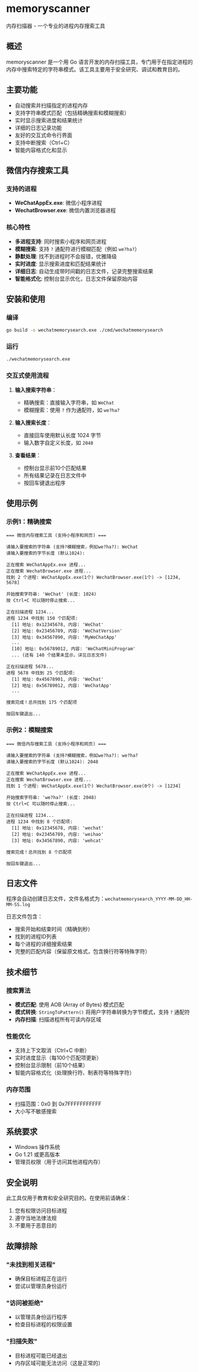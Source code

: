 # memoryscanner

内存扫描器 - 一个专业的进程内存搜索工具

## 概述

memoryscanner 是一个用 Go 语言开发的内存扫描工具，专门用于在指定进程的内存中搜索特定的字符串模式。该工具主要用于安全研究、调试和教育目的。

## 主要功能

- 自动搜索并扫描指定的进程内存
- 支持字符串模式匹配（包括精确搜索和模糊搜索）
- 实时显示搜索进度和结果统计
- 详细的日志记录功能
- 友好的交互式命令行界面
- 支持中断搜索（Ctrl+C）
- 智能内容格式化和显示

## 微信内存搜索工具

### 支持的进程

- **WeChatAppEx.exe**: 微信小程序进程
- **WechatBrowser.exe**: 微信内置浏览器进程

### 核心特性

- **多进程支持**: 同时搜索小程序和网页进程
- **模糊搜索**: 支持 `?` 通配符进行模糊匹配（例如 `we?ha?`）
- **静默处理**: 找不到进程时不会报错，优雅降级
- **实时进度**: 显示搜索进度和匹配结果统计
- **详细日志**: 自动生成带时间戳的日志文件，记录完整搜索结果
- **智能格式化**: 控制台显示优化，日志文件保留原始内容

## 安装和使用

### 编译

```bash
go build -o wechatmemorysearch.exe ./cmd/wechatmemorysearch
```

### 运行

```bash
./wechatmemorysearch.exe
```

### 交互式使用流程

1. **输入搜索字符串**：
   - 精确搜索：直接输入字符串，如 `WeChat`
   - 模糊搜索：使用 `?` 作为通配符，如 `we?ha?`

2. **输入搜索长度**：
   - 直接回车使用默认长度 1024 字节
   - 输入数字自定义长度，如 `2048`

3. **查看结果**：
   - 控制台显示前10个匹配结果
   - 所有结果记录在日志文件中
   - 按回车键退出程序

## 使用示例

### 示例1：精确搜索

```
=== 微信内存搜索工具 (支持小程序和网页) ===

请输入要搜索的字符串 (支持?模糊搜索，例如we?ha?): WeChat
请输入要搜索的字节长度 (默认1024):

正在搜索 WeChatAppEx.exe 进程...
正在搜索 WechatBrowser.exe 进程...
找到 2 个进程: WeChatAppEx.exe(1个) WechatBrowser.exe(1个) -> [1234, 5678]

开始搜索字符串: 'WeChat' (长度: 1024)
按 Ctrl+C 可以随时停止搜索...

正在扫描进程 1234...
进程 1234 中找到 150 个匹配项:
  [1] 地址: 0x12345678, 内容: 'WeChat'
  [2] 地址: 0x23456789, 内容: 'WeChatVersion'
  [3] 地址: 0x34567890, 内容: 'MyWeChatApp'
  ...
  [10] 地址: 0x56789012, 内容: 'WeChatMiniProgram'
  ... (还有 140 个结果未显示，详见日志文件)

正在扫描进程 5678...
进程 5678 中找到 25 个匹配项:
  [1] 地址: 0x45678901, 内容: 'WeChat'
  [2] 地址: 0x56789012, 内容: 'WeChatApp'
  ...

搜索完成！总共找到 175 个匹配项

按回车键退出...
```

### 示例2：模糊搜索

```
=== 微信内存搜索工具 (支持小程序和网页) ===

请输入要搜索的字符串 (支持?模糊搜索，例如we?ha?): we?ha?
请输入要搜索的字节长度 (默认1024): 2048

正在搜索 WeChatAppEx.exe 进程...
正在搜索 WechatBrowser.exe 进程...
找到 1 个进程: WeChatAppEx.exe(1个) WechatBrowser.exe(0个) -> [1234]

开始搜索字符串: 'we?ha?' (长度: 2048)
按 Ctrl+C 可以随时停止搜索...

正在扫描进程 1234...
进程 1234 中找到 8 个匹配项:
  [1] 地址: 0x12345678, 内容: 'wechat'
  [2] 地址: 0x23456789, 内容: 'weihao'
  [3] 地址: 0x34567890, 内容: 'wehcat'

搜索完成！总共找到 8 个匹配项

按回车键退出...
```

## 日志文件

程序会自动创建日志文件，文件名格式为：`wechatmemorysearch_YYYY-MM-DD_HH-MM-SS.log`

日志文件包含：
- 搜索开始和结束时间（精确到秒）
- 找到的进程ID列表
- 每个进程的详细搜索结果
- 完整的匹配内容（保留原文格式，包含换行符等特殊字符）

## 技术细节

### 搜索算法
- **模式匹配**: 使用 AOB (Array of Bytes) 模式匹配
- **模式转换**: `StringToPattern()` 将用户字符串转换为字节模式，支持 `?` 通配符
- **内存扫描**: 扫描进程所有可读内存区域

### 性能优化
- 支持上下文取消（Ctrl+C 中断）
- 实时进度显示（每100个匹配项更新）
- 控制台显示限制（前10个结果）
- 智能内容格式化（处理换行符、制表符等特殊字符）

### 内存范围
- 扫描范围：0x0 到 0x7FFFFFFFFFFF
- 大小写不敏感搜索

## 系统要求

- Windows 操作系统
- Go 1.21 或更高版本
- 管理员权限（用于访问其他进程内存）

## 安全说明

此工具仅用于教育和安全研究目的。在使用前请确保：

1. 您有权限访问目标进程
2. 遵守当地法律法规
3. 不要用于恶意目的

## 故障排除

### "未找到相关进程"
- 确保目标进程正在运行
- 尝试以管理员身份运行

### "访问被拒绝"
- 以管理员身份运行程序
- 检查目标进程的权限设置

### "扫描失败"
- 目标进程可能已经退出
- 内存区域可能无法访问（这是正常的）
